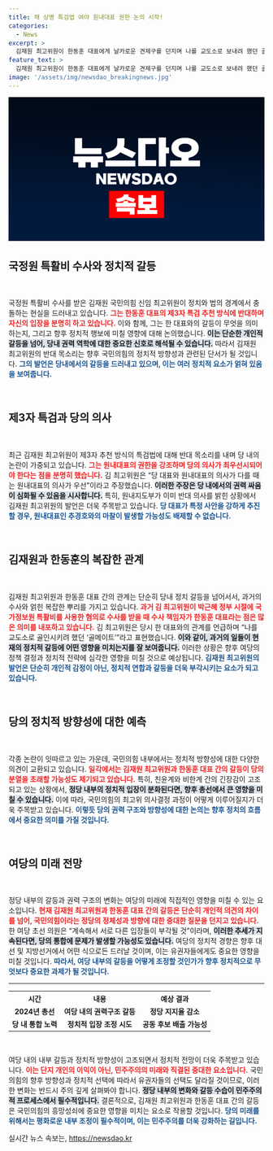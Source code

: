 ```yaml
---
title: 채 상병 특검법 여야 원내대표 권한 논의 시작!
categories:
  - News
excerpt: >
  김재원 최고위원이 한동훈 대표에게 날카로운 견제구를 던지며 나를 교도소로 보내려 했던 골메이트라고 반박했다. 여당 내 친윤과 비한 간의 갈등이 심화되며 새로운 정치적 긴장이 고조되고 있다. 클릭해 더 알아보세요!
feature_text: >
  김재원 최고위원이 한동훈 대표에게 날카로운 견제구를 던지며 나를 교도소로 보내려 했던 골메이트라고 반박했다. 여당 내 친윤과 비한 간의 갈등이 심화되며 새로운 정치적 긴장이 고조되고 있다. 클릭해 더 알아보세요!
image: '/assets/img/newsdao_breakingnews.jpg'
---
```


<p><img src="/assets/img/newsdao_breakingnews.jpg" alt="pcversion 속보" /></p>

<h2 data-ke-size="size26">국정원 특활비 수사와 정치적 갈등</h2>

<p data-ke-size="size16">&nbsp;</p>

<p>국정원 특활비 수사를 받은 김재원 국민의힘 신임 최고위원이 정치와 법의 경계에서 충돌하는 현실을 드러내고 있습니다. <b><span style="color: #ee2323;">그는 한동훈 대표의 제3자 특검 추천 방식에 반대하며 자신의 입장을 분명히 하고 있습니다.</span></b> 이와 함께, 그는 한 대표와의 갈등이 무엇을 의미하는지, 그리고 향후 정치적 행보에 미칠 영향에 대해 논의했습니다. <b><span style="background-color: #21538527;">이는 단순한 개인적 갈등을 넘어, 당내 권력 역학에 대한 중요한 신호로 해석될 수 있습니다.</span></b> 따라서 김재원 최고위원의 반대 목소리는 향후 국민의힘의 정치적 방향성과 관련된 단서가 될 것입니다. <b><span style="color: #1a5490;">그의 발언은 당내에서의 갈등을 드러내고 있으며, 이는 여러 정치적 요소가 얽혀 있음을 보여줍니다.</span></b></p>

<p data-ke-size="size16">&nbsp;</p>

<h2 data-ke-size="size26">제3자 특검과 당의 의사</h2>

<p data-ke-size="size16">&nbsp;</p>

<p>최근 김재원 최고위원이 제3자 추천 방식의 특검법에 대해 반대 목소리를 내며 당 내의 논란이 가중되고 있습니다. <b><span style="color: #ee2323;">그는 원내대표의 권한을 강조하며 당의 의사가 최우선시되어야 한다는 점을 분명히 했습니다.</span></b> 김 최고위원은 “당 대표와 원내대표의 의사가 다를 때는 원내대표의 의사가 우선”이라고 주장했습니다. <b><span style="background-color: #21538527;">이러한 주장은 당 내에서의 권력 싸움이 심화될 수 있음을 시사합니다.</span></b> 특히, 원내지도부가 이미 반대 의사를 밝힌 상황에서 김재원 최고위원의 발언은 더욱 주목받고 있습니다. <b><span style="color: #1a5490;">당 대표가 특정 사안을 강하게 추진할 경우, 원내대표인 추경호와의 마찰이 발생할 가능성도 배제할 수 없습니다.</span></b></p>

<p data-ke-size="size16">&nbsp;</p>

<h2 data-ke-size="size26">김재원과 한동훈의 복잡한 관계</h2>

<p data-ke-size="size16">&nbsp;</p>

<p>김재원 최고위원과 한동훈 대표 간의 관계는 단순히 당내 정치 갈등을 넘어서서, 과거의 수사와 얽힌 복잡한 뿌리를 가지고 있습니다. <b><span style="color: #ee2323;">과거 김 최고위원이 박근혜 정부 시절에 국가정보원 특활비를 사용한 혐의로 수사를 받을 때 수사 책임자가 한동훈 대표라는 점은 많은 의미를 내포하고 있습니다.</span></b> 김 최고위원은 당시 한 대표와의 관계를 언급하며 “나를 교도소로 골인시키려 했던 ‘골메이트’”라고 표현했습니다. <b><span style="background-color: #21538527;">이와 같이, 과거의 일들이 현재의 정치적 갈등에 어떤 영향을 미치는지를 잘 보여줍니다.</span></b> 이러한 상황은 향후 여당의 정책 결정과 정치적 전략에 심각한 영향을 미칠 것으로 예상됩니다. <b><span style="color: #1a5490;">김재원 최고위원의 발언은 단순히 개인적 감정이 아닌, 정치적 연합과 갈등을 더욱 부각시키는 요소가 되고 있습니다.</span></b></p>

<p data-ke-size="size16">&nbsp;</p>

<h2 data-ke-size="size26">당의 정치적 방향성에 대한 예측</h2>

<p data-ke-size="size16">&nbsp;</p>

<p>각종 논란이 잇따르고 있는 가운데, 국민의힘 내부에서는 정치적 방향성에 대한 다양한 의견이 교환되고 있습니다. <b><span style="color: #ee2323;">일각에서는 김재원 최고위원과 한동훈 대표 간의 갈등이 당의 분열을 초래할 가능성도 제기되고 있습니다.</span></b> 특히, 친윤계와 비한계 간의 긴장감이 고조되고 있는 상황에서, <b><span style="background-color: #21538527;">정당 내부의 정치적 입장이 분화된다면, 향후 총선에서 큰 영향을 미칠 수 있습니다.</span></b> 이에 따라, 국민의힘의 최고위 의사결정 과정이 어떻게 이루어질지가 더욱 주목받고 있습니다. <b><span style="color: #1a5490;">이렇듯 당의 권력 구조와 방향성에 대한 논의는 향후 정치의 흐름에서 중요한 의미를 가질 것입니다.</span></b></p>

<p data-ke-size="size16">&nbsp;</p>

<h2 data-ke-size="size26">여당의 미래 전망</h2>

<p data-ke-size="size16">&nbsp;</p>

<p>정당 내부의 갈등과 권력 구조의 변화는 여당의 미래에 직접적인 영향을 미칠 수 있는 요소입니다. <b><span style="color: #ee2323;">현재 김재원 최고위원과 한동훈 대표 간의 갈등은 단순히 개인적 의견의 차이를 넘어, 국민의힘이라는 정당의 정체성과 방향에 대한 중대한 질문을 던지고 있습니다.</span></b> 한 여당 초선 의원은 “계속해서 서로 다른 입장들이 부각될 것”이라며, <b><span style="background-color: #21538527;">이러한 추세가 지속된다면, 당의 통합에 문제가 발생할 가능성도 있습니다.</span></b> 여당의 정치적 경향은 향후 대선 및 지방선거에서 어떤 식으로든 드러날 것이며, 이는 유권자들에게도 중요한 영향을 미칠 것입니다. <b><span style="color: #1a5490;">따라서, 여당 내부의 갈등을 어떻게 조정할 것인가가 향후 정치적으로 무엇보다 중요한 과제가 될 것입니다.</span></b></p>

<hr>

<table style="width:100%">
  <tr>
    <th style="text-align: center;">시간</th>
    <th style="text-align: center;">내용</th>
    <th style="text-align: center;">예상 결과</th>
  </tr>
  <tr>
    <td style="text-align: center; height: 17px;"><b>2024년 총선</b></td>
    <td style="text-align: center; height: 17px;"><b>여당 내의 권력구조 갈등</b></td>
    <td style="text-align: center; height: 17px;"><b>정당 지지율 감소</b></td>
  </tr>
  <tr>
    <td style="text-align: center; height: 17px;"><b>당 내 통합 노력</b></td>
    <td style="text-align: center; height: 17px;"><b>정치적 입장 조정 시도</b></td>
    <td style="text-align: center; height: 17px;"><b>공동 후보 배출 가능성</b></td>
  </tr>
</table>

<p data-ke-size="size16">&nbsp;</p>

<p>여당 내의 내부 갈등과 정치적 방향성이 고조되면서 정치적 전망이 더욱 주목받고 있습니다. <b><span style="color: #ee2323;">이는 단지 개인의 이익이 아닌, 민주주의의 미래와 직결된 중대한 요소입니다.</span></b> 국민의힘의 향후 방향성과 정치적 선택에 따라서 유권자들의 선택도 달라질 것이므로, 이러한 변화는 반드시 주의 깊게 살펴봐야 합니다. <b><span style="background-color: #21538527;">정당 내부의 변화와 갈등 수습이 민주주의적 프로세스에서 필수적입니다.</span></b> 결론적으로, 김재원 최고위원과 한동훈 대표 간의 갈등은 국민의힘의 흥망성쇠에 중요한 영향을 미치는 요소로 작용할 것입니다. <b><span style="color: #1a5490;">당의 미래를 위해서는 평화로운 내부 조정이 필수적이며, 이는 민주주의를 더욱 강화하는 길입니다.</span></b></p>
실시간 뉴스 속보는, <a href="https://newsdao.kr" rel="dofollow">https://newsdao.kr</a>


